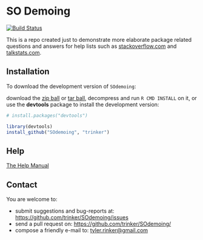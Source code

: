 SO Demoing
===

[![Build Status](https://travis-ci.org/trinker/SOdemoing.png?branch=master)](https://travis-ci.org/trinker/SOdemoing)


This is a repo created just to demonstrate more elaborate package related questions and answers for help lists such as [stackoverflow.com](http://stackoverflow.com/) and [talkstats.com](http://www.talkstats.com/).

## Installation

To download the development version of `SOdemoing`:

download the [zip ball]() or [tar ball](), decompress and run `R CMD INSTALL` on it, or use the **devtools** package to install the development version:

```r
# install.packages("devtools")

library(devtools)
install_github("SOdemoing", "trinker")
```


## Help
  
[The Help Manual](https://dl.dropboxusercontent.com/u/61803503/SOdemoing.pdf)

## Contact

You are welcome to:
* submit suggestions and bug-reports at: <https://github.com/trinker/SOdemoing/issues>
* send a pull request on: <https://github.com/trinker/SOdemoing/>
* compose a friendly e-mail to: <tyler.rinker@gmail.com>

